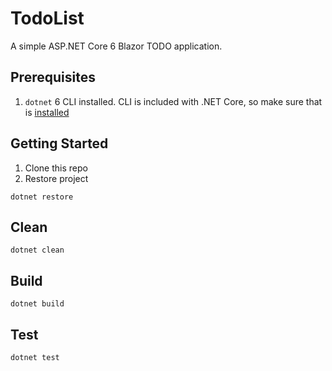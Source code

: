 # TodoList
A simple ASP.NET Core 6 Blazor TODO application.

## Prerequisites
1.  `dotnet` 6 CLI installed.  CLI is included with .NET Core, so make sure that is [installed](https://docs.microsoft.com/en-us/dotnet/core/install/)

## Getting Started
1. Clone this repo
2. Restore project
```
dotnet restore
```

## Clean
```
dotnet clean
```

## Build
```
dotnet build
```

## Test
```
dotnet test
```
